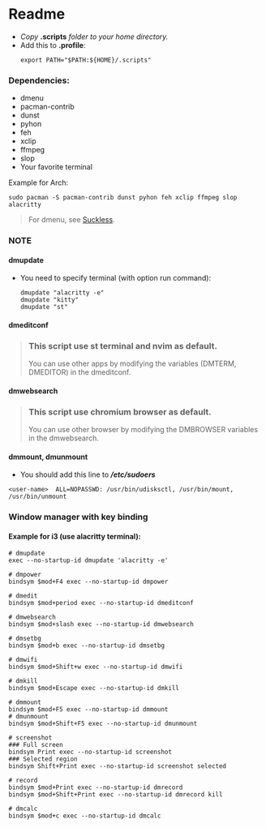# Readme

- *Copy* **.scripts** *folder to your home directory.*
- Add this to **.profile**:
  ```
  export PATH="$PATH:${HOME}/.scripts"
  ```

### Dependencies:
- dmenu
- pacman-contrib
- dunst
- pyhon
- feh
- xclip
- ffmpeg
- slop
- Your favorite terminal

Example for Arch:
```
sudo pacman -S pacman-contrib dunst pyhon feh xclip ffmpeg slop alacritty
```
> For dmenu, see [Suckless](https://github.com/nguyenletientrien/Dotfiles#suckless).

### NOTE
#### dmupdate
- You need to specify terminal (with option run command):
  ```
  dmupdate "alacritty -e"
  dmupdate "kitty"
  dmupdate "st"
  ```
#### dmeditconf
> ### This script use st terminal and nvim as default.
> You can use other apps by modifying the variables (DMTERM, DMEDITOR) in the dmeditconf.

#### dmwebsearch
> ### This script use chromium browser as default.
> You can use other browser by modifying the DMBROWSER variables in the dmwebsearch.

#### dmmount, dmunmount
- You should add this line to ***/etc/sudoers***
```
<user-name>  ALL=NOPASSWD: /usr/bin/udisksctl, /usr/bin/mount, /usr/bin/unmount
```

### Window manager with key binding
#### Example for i3 (use alacritty terminal):

```
# dmupdate
exec --no-startup-id dmupdate 'alacritty -e'
```
```
# dmpower
bindsym $mod+F4 exec --no-startup-id dmpower
```
```
# dmedit
bindsym $mod+period exec --no-startup-id dmeditconf

# dmwebsearch
bindsym $mod+slash exec --no-startup-id dmwebsearch

# dmsetbg
bindsym $mod+b exec --no-startup-id dmsetbg

# dmwifi
bindsym $mod+Shift+w exec --no-startup-id dmwifi

# dmkill
bindsym $mod+Escape exec --no-startup-id dmkill

# dmmount
bindsym $mod+F5 exec --no-startup-id dmmount
# dmunmount
bindsym $mod+Shift+F5 exec --no-startup-id dmunmount

# screenshot
### Full screen
bindsym Print exec --no-startup-id screenshot
### Selected region
bindsym Shift+Print exec --no-startup-id screenshot selected

# record
bindsym $mod+Print exec --no-startup-id dmrecord
bindsym $mod+Shift+Print exec --no-startup-id dmrecord kill

# dmcalc
bindsym $mod+c exec --no-startup-id dmcalc
```
